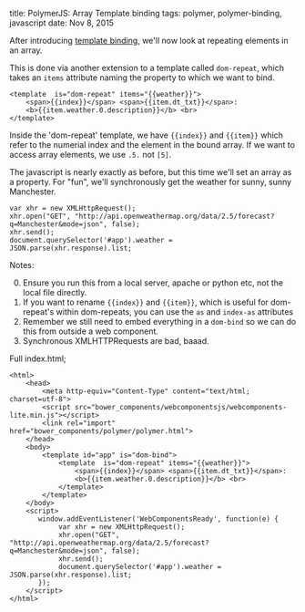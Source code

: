 title: PolymerJS: Array Template binding
tags: polymer, polymer-binding, javascript
date: Nov 8, 2015

After introducing [template binding](http://blog.denevell.org/polymer-simple-template-binding.html), we'll now look at repeating elements in an array.

This is done via another extension to a template called ```dom-repeat```, which takes an ```items``` attribute naming the property to which we want to bind.

    <template  is="dom-repeat" items="{{weather}}">
        <span>{{index}}</span> <span>{{item.dt_txt}}</span>:
        <b>{{item.weather.0.description}}</b> <br>
    </template>

Inside the 'dom-repeat' template, we have ```{{index}}``` and ```{{item}}``` which refer to the numerial index and the element in the bound array. If we want to access array elements, we use ```.5.``` not ```[5]```.

The javascript is nearly exactly as before, but this time we'll set an array as a property. For "fun", we'll synchronously get the weather for sunny, sunny Manchester. 

    var xhr = new XMLHttpRequest();
    xhr.open("GET", "http://api.openweathermap.org/data/2.5/forecast?q=Manchester&mode=json", false);
    xhr.send();
    document.querySelector('#app').weather = JSON.parse(xhr.response).list;

Notes:

0. Ensure you run this from a local server, apache or python etc, not the local file directly.
1. If you want to rename ```{{index}}``` and ```{{item}}```, which is useful for dom-repeat's within dom-repeats, you can use the ``as`` and ``index-as`` attributes
1. Remember we still need to embed everything in a ```dom-bind``` so we can do this from outside a web component.
2. Synchronous XMLHTTPRequests are bad, baaad.

Full index.html;

    <html>
        <head>
            <meta http-equiv="Content-Type" content="text/html; charset=utf-8">
            <script src="bower_components/webcomponentsjs/webcomponents-lite.min.js"></script>
            <link rel="import" href="bower_components/polymer/polymer.html">
        </head>
        <body>
            <template id="app" is="dom-bind">
                <template  is="dom-repeat" items="{{weather}}">
                    <span>{{index}}</span> <span>{{item.dt_txt}}</span>: 
                    <b>{{item.weather.0.description}}</b> <br>
                </template>
            </template>
        </body>
        <script>
           window.addEventListener('WebComponentsReady', function(e) { 
                var xhr = new XMLHttpRequest();
                xhr.open("GET", "http://api.openweathermap.org/data/2.5/forecast?q=Manchester&mode=json", false);
                xhr.send();
                document.querySelector('#app').weather = JSON.parse(xhr.response).list;
           });
        </script>
    </html>
